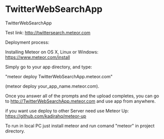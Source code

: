 # TwitterWebSearchApp
TwitterWebSearchApp

Test link: http://twittersearch.meteor.com

Deployment process:

Installing Meteor on OS X, Linux or Windows: https://www.meteor.com/install

Simply go to your app directory, and type:

"meteor deploy TwitterWebSearchApp.meteor.com"

(meteor deploy your_app_name.meteor.com).

Once you answer all of the prompts and the upload completes, you can go to http://TwitterWebSearchApp.meteor.com and use app from anywhere.

if you want use deploy to other Server need use Meteor Up: https://github.com/kadirahq/meteor-up

To run in local PC just install meteor and run comand "meteor" in project directory.
